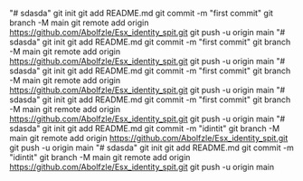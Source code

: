 "# sdasda"   git init  git add README.md  git commit -m "first commit"  git branch -M main  git remote add origin https://github.com/Abolfzle/Esx_identity_spit.git  git push -u origin main
"# sdasda"   git init  git add README.md  git commit -m "first commit"  git branch -M main  git remote add origin https://github.com/Abolfzle/Esx_identity_spit.git  git push -u origin main
"# sdasda"   git init  git add README.md  git commit -m "first commit"  git branch -M main  git remote add origin https://github.com/Abolfzle/Esx_identity_spit.git  git push -u origin main
"# sdasda"   git init  git add README.md  git commit -m "first commit"  git branch -M main  git remote add origin https://github.com/Abolfzle/Esx_identity_spit.git  git push -u origin main
"# sdasda"   git init  git add README.md  git commit -m "idintit"  git branch -M main  git remote add origin https://github.com/Abolfzle/Esx_identity_spit.git  git push -u origin main
"# sdasda"   git init  git add README.md  git commit -m "idintit"  git branch -M main  git remote add origin https://github.com/Abolfzle/Esx_identity_spit.git  git push -u origin main
